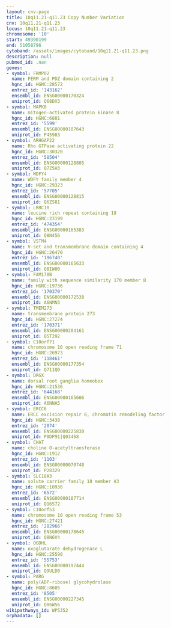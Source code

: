 ```yaml
---
layout: cnv-page
title: 10q11.21-q11.23 Copy Number Variation
cnv: 10q11.21-q11.23
locus: 10q11.21-q11.23
chromosome: '10'
start: 49390199
end: 51058796
cytoband: /assets/images/cytoband/10q11.21-q11.23.png
description: null
pubmed_id: .nan
genes:
- symbol: FRMPD2
  name: FERM and PDZ domain containing 2
  hgnc_id: HGNC:28572
  entrez_id: '143162'
  ensembl_id: ENSG00000170324
  uniprot_id: Q68DX3
- symbol: MAPK8
  name: mitogen-activated protein kinase 8
  hgnc_id: HGNC:6881
  entrez_id: '5599'
  ensembl_id: ENSG00000107643
  uniprot_id: P45983
- symbol: ARHGAP22
  name: Rho GTPase activating protein 22
  hgnc_id: HGNC:30320
  entrez_id: '58504'
  ensembl_id: ENSG00000128805
  uniprot_id: Q7Z5H3
- symbol: WDFY4
  name: WDFY family member 4
  hgnc_id: HGNC:29323
  entrez_id: '57705'
  ensembl_id: ENSG00000128815
  uniprot_id: Q6ZS81
- symbol: LRRC18
  name: leucine rich repeat containing 18
  hgnc_id: HGNC:23199
  entrez_id: '474354'
  ensembl_id: ENSG00000165383
  uniprot_id: Q8N456
- symbol: VSTM4
  name: V-set and transmembrane domain containing 4
  hgnc_id: HGNC:26470
  entrez_id: '196740'
  ensembl_id: ENSG00000165633
  uniprot_id: Q8IW00
- symbol: FAM170B
  name: family with sequence similarity 170 member B
  hgnc_id: HGNC:19736
  entrez_id: '170370'
  ensembl_id: ENSG00000172538
  uniprot_id: A6NMN3
- symbol: TMEM273
  name: transmembrane protein 273
  hgnc_id: HGNC:27274
  entrez_id: '170371'
  ensembl_id: ENSG00000204161
  uniprot_id: Q5T292
- symbol: C10orf71
  name: chromosome 10 open reading frame 71
  hgnc_id: HGNC:26973
  entrez_id: '118461'
  ensembl_id: ENSG00000177354
  uniprot_id: Q711Q0
- symbol: DRGX
  name: dorsal root ganglia homeobox
  hgnc_id: HGNC:21536
  entrez_id: '644168'
  ensembl_id: ENSG00000165606
  uniprot_id: A6NNA5
- symbol: ERCC6
  name: ERCC excision repair 6, chromatin remodeling factor
  hgnc_id: HGNC:3438
  entrez_id: '2074'
  ensembl_id: ENSG00000225830
  uniprot_id: P0DP91|Q03468
- symbol: CHAT
  name: choline O-acetyltransferase
  hgnc_id: HGNC:1912
  entrez_id: '1103'
  ensembl_id: ENSG00000070748
  uniprot_id: P28329
- symbol: SLC18A3
  name: solute carrier family 18 member A3
  hgnc_id: HGNC:10936
  entrez_id: '6572'
  ensembl_id: ENSG00000187714
  uniprot_id: Q16572
- symbol: C10orf53
  name: chromosome 10 open reading frame 53
  hgnc_id: HGNC:27421
  entrez_id: '282966'
  ensembl_id: ENSG00000178645
  uniprot_id: Q8N6V4
- symbol: OGDHL
  name: oxoglutarate dehydrogenase L
  hgnc_id: HGNC:25590
  entrez_id: '55753'
  ensembl_id: ENSG00000197444
  uniprot_id: Q9ULD0
- symbol: PARG
  name: poly(ADP-ribose) glycohydrolase
  hgnc_id: HGNC:8605
  entrez_id: '8505'
  ensembl_id: ENSG00000227345
  uniprot_id: Q86W56
wikipathways_id: WP5352
orphadata: []
---
```


